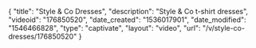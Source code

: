 {
    "title": "Style & Co Dresses",
    "description": "Style & Co t-shirt dresses",
    "videoid": "176850520",
    "date_created": "1536017901",
    "date_modified": "1546466828",
    "type": "captivate",
    "layout": "video",
    "url": "\/v\/style-co-dresses\/176850520"
}